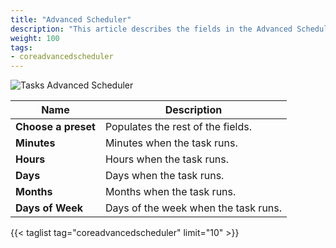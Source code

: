 ```yaml
---
title: "Advanced Scheduler"
description: "This article describes the fields in the Advanced Scheduler in TrueNAS CORE."
weight: 100
tags:
- coreadvancedscheduler
---
```


![Tasks Advanced Scheduler](/images/CORE/12.0/TasksAdvancedScheduler.png "Tasks Advanced Scheduler")

| Name | Description |
|------|------|
| **Choose a preset** | Populates the rest of the fields. |
| **Minutes** | Minutes when the task runs. |
| **Hours** | Hours when the task runs. |
| **Days** | Days when the task runs. |
| **Months** | Months when the task runs. |
| **Days of Week** | Days of the week when the task runs. |

{{< taglist tag="coreadvancedscheduler" limit="10" >}}
